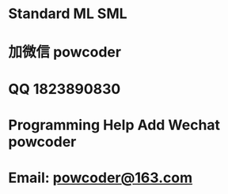 # Standard ML  SML
# 加微信 powcoder

# QQ 1823890830

# Programming Help Add Wechat powcoder

# Email: powcoder@163.com

